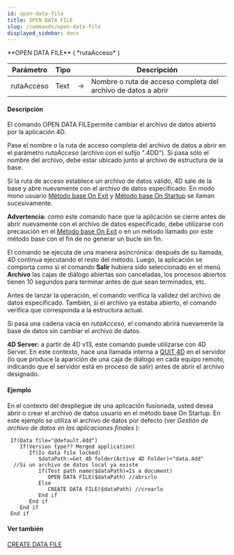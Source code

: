 ```yaml
---
id: open-data-file
title: OPEN DATA FILE
slug: /commands/open-data-file
displayed_sidebar: docs
---
```


<!--REF #_command_.OPEN DATA FILE.Syntax-->**OPEN DATA FILE** ( *rutaAcceso* )<!-- END REF-->
<!--REF #_command_.OPEN DATA FILE.Params-->
| Parámetro | Tipo |  | Descripción |
| --- | --- | --- | --- |
| rutaAcceso | Text | &srarr; | Nombre o ruta de acceso completa del archivo de datos a abrir |

<!-- END REF-->

#### Descripción 

<!--REF #_command_.OPEN DATA FILE.Summary-->El comando OPEN DATA FILEpermite cambiar el archivo de datos abierto por la aplicación 4D.<!-- END REF-->

Pase el nombre o la ruta de acceso completa del archivo de datos a abrir en el parámetro *rutaAcceso* (archivo con el sufijo ".4DD"). Si pasa sólo el nombre del archivo, debe estar ubicado junto al archivo de estructura de la base.

Si la ruta de acceso establece un archivo de datos válido, 4D sale de la base y abre nuevamente con el archivo de datos especificado. En modo mono usuario [Método base On Exit](metodo-base-on-exit.md) y [Método base On Startup](metodo-base-on-startup.md) se llaman sucesivamente.

**Advertencia:** como este comando hace que la aplicación se cierre antes de abrir nuevamente con el archivo de datos especificado, debe utilizarse con precaución en el [Método base On Exit](metodo-base-on-exit.md) o en un método llamado por este método base con el fin de no generar un bucle sin fin.

El comando se ejecuta de una manera asincrónica: después de su llamada, 4D continua ejecutando el resto del método. Luego, la aplicación se comporta como si el comando **Salir** hubiera sido seleccionado en el menú **Archivo** las cajas de diálogo abiertas son canceladas, los procesos abiertos tienen 10 segundos para terminar antes de que sean terminados, etc.

Antes de lanzar la operación, el comando verifica la validez del archivo de datos especificado. También, si el archivo ya estaba abierto, el comando verifica que corresponda a la estructura actual.

Si pasa una cadena vacía en *rutaAcceso*, el comando abrirá nuevamente la base de datos sin cambiar el archivo de datos.

**4D Server:** a partir de 4D v13, este comando puede utilizarse con 4D Server. En este contexto, hace una llamada interna a [QUIT 4D](quit-4d.md) en el servidor (lo que produce la aparición de una caja de diálogo en cada equipo remoto, indicando que el servidor está en proceso de salir) antes de abrir el archivo designado.

#### Ejemplo 

En el contexto del despliegue de una aplicación fusionada, usted desea abrir o crear el archivo de datos usuario en el método base On Startup. En este ejemplo se utiliza el archivo de datos por defecto (ver *Gestión de archivo de datos en las aplicaciones finales* ):

```4d
 If(Data file="@default.4dd")
    If(Version type?? Merged application)
       If(Is data file locked)
          $dataPath:=Get 4D folder(Active 4D Folder)+"data.4dd"
  //Si un archivo de datos local ya existe
          If(Test path name($dataPath)=Is a document)
             OPEN DATA FILE($dataPath) //abrirlo
          Else
             CREATE DATA FILE($dataPath) //crearlo
          End if
       End if
    End if
 End if
```

#### Ver también 

[CREATE DATA FILE](create-data-file.md)  
